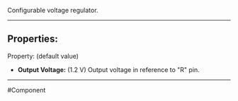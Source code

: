 Configurable voltage regulator.

---

## Properties:

Property: (default value)

- **Output Voltage:** (1.2 V)
   Output voltage in reference to "R" pin.

---

#Component 